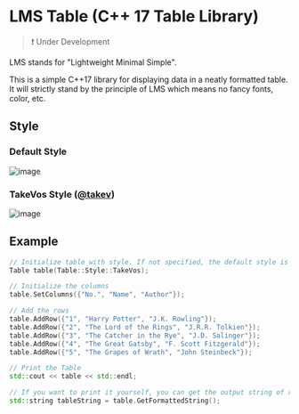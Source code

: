 # LMS Table (C++ 17 Table Library)

>❗ Under Development

LMS stands for "Lightweight Minimal Simple".

This is a simple C++17 library for displaying data in a neatly formatted table.  
It will strictly stand by the principle of LMS which means no fancy fonts, color, etc.

## Style

### Default Style
![image](https://user-images.githubusercontent.com/25753366/173619750-3d422673-2f53-4a54-a9b2-f97054520b4b.png)

### TakeVos Style ([@takev](https://github.com/takev))
![image](https://user-images.githubusercontent.com/25753366/173629807-ed6a6b77-1bd5-4f9e-b1cb-49d744ab3ed0.png)

## Example

```c++
// Initialize table with style. If not specified, the default style is selected.
Table table(Table::Style::TakeVos);

// Initialize the columns
table.SetColumns({"No.", "Name", "Author"});

// Add the rows
table.AddRow({"1", "Harry Potter", "J.K. Rowling"});
table.AddRow({"2", "The Lord of the Rings", "J.R.R. Tolkien"});
table.AddRow({"3", "The Catcher in the Rye", "J.D. Salinger"});
table.AddRow({"4", "The Great Gatsby", "F. Scott Fitzgerald"});
table.AddRow({"5", "The Grapes of Wrath", "John Steinbeck"});

// Print the Table
std::cout << table << std::endl;

// If you want to print it yourself, you can get the output string of rendered table.
std::string tableString = table.GetFormattedString();
```
